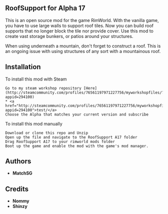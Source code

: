 ## RoofSupport for Alpha 17

This is an open source mod for the game RimWorld. With the vanilla game, you have to use large walls to support roof tiles. Now you can build roof supports that no longer block the tile nor provide cover.
Use this mod to create vast storage bunkers, or patios around your structures.

When using underneath a mountain, don't forget to construct a roof. This is an ongoing issue with using structures of any sort with a mountainous roof.

## Installation

To install this mod with Steam

```
Go to my steam workshop repository [Here](http://steamcommunity.com/profiles/76561197971227756/myworkshopfiles/?appid=294100)
* <a href="http://steamcommunity.com/profiles/76561197971227756/myworkshopfiles/?appid=294100">test/</a>
Choose the Alpha that matches your current version and subscribe
```

To install this mod manually
```
Download or clone this repo and Unzip
Open up the file and navigate to the RoofSupport A17 folder
Drag RoofSupport A17 to your rimworld mods folder
Boot up the game and enable the mod with the game's mod manager.
```

## Authors

* **MatchSG**

## Credits
* **Nommy**
* **Shinzy**  